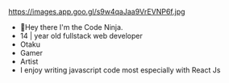https://images.app.goo.gl/s9w4qaJaa9VrEVNP6f.jpg

- 👋Hey there I'm the Code Ninja.
- 14 | year old fullstack web developer
- Otaku
- Gamer
- Artist
- I enjoy writing javascript code most especially with React Js
